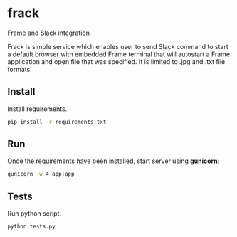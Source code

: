 # frack
Frame and Slack integration

Frack is simple service which enables user to send Slack command to start a default browser with embedded Frame terminal that will autostart a Frame application and open file that was specified. It is limited to .jpg and .txt file formats.

## Install

Install requirements.
```bash
pip install -r requirements.txt
```

## Run
Once the requirements have been installed, start server using **gunicorn**:
```bash
gunicorn -w 4 app:app
```

## Tests
Run python script.
```bash
python tests.py
```
